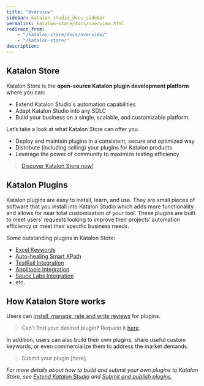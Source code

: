 ```yaml
---
title: "Overview"
sidebar: katalon_studio_docs_sidebar
permalink: katalon-store/docs/overview.html
redirect_from:
    - "/katalon-store/docs/overview/"
    - "/katalon-store/"
description:
---
```

## Katalon Store

Katalon Store is the **open-source Katalon plugin development platform** where you can:



*   Extend Katalon Studio's automation capabilities
*   Adapt Katalon Studio into any SDLC
*   Build your business on a single, scalable, and customizable platform 

Let’s take a look at what Katalon Store can offer you.



*   Deploy and maintain plugins in a consistent, secure and optimized way
*   Distribute (including selling) your plugins for Katalon products
*   Leverage the power of community to maximize testing efficiency

> [Discover Katalon Store now!](https://store.katalon.com)


## Katalon Plugins

Katalon plugins are easy to install, learn, and use. They are small pieces of software that you install into Katalon Studio which adds more functionality and allows for near total customization of your tool. These plugins are built to meet users’ requests looking to improve their projects’ automation efficiency or meet their specific business needs. 

Some outstanding plugins in Katalon Store:



*   [Excel Keywords](https://store.katalon.com/product/34/Excel-Keywords)
*   [Auto-healing Smart XPath](https://store.katalon.com/product/5/Auto-healing-Smart-XPath)
*   [TestRail Integration](https://store.katalon.com/product/13/TestRail-Integration)
*   [Applitools Integration](https://store.katalon.com/product/44/Applitools-Integration)
*   [Sauce Labs Integration](https://store.katalon.com/product/75/Sauce-Labs-Integration)
* etc.



## How Katalon Store works

Users can [install, manage, rate and write reviews]([https://docs.katalon.com/katalon-store/docs/user/getting-started.html#view-ratings-amp-reviews](https://docs.katalon.com/katalon-store/docs/user/getting-started.html#view-ratings-amp-reviews)) for plugins.

> Can’t find your desired plugin? Request it [here]([https://forum.katalon.com/new-topic?category=plugin-platform](https://forum.katalon.com/new-topic?category=plugin-platform)).

In addition, users can also build their own plugins, share useful custom keywords, or even commercialize them to address the market demands.

> Submit your plugin [here].

*For more details about how to build and submit your own plugins to Katalon Store, see [Extend Katalon Studio]([https://docs.katalon.com/katalon-store/docs/publisher/create-plugin.html](https://docs.katalon.com/katalon-store/docs/publisher/create-plugin.html)) and [Submit and publish plugins](https://docs.katalon.com/katalon-store/docs/publisher/submit-plugin.html).*
